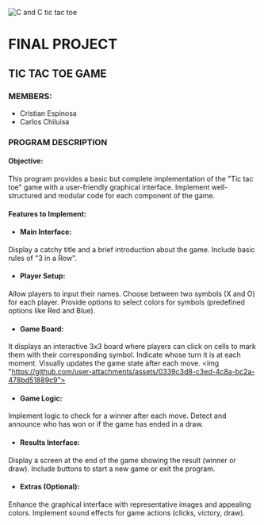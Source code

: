 ![C and C tic tac toe](https://github.com/CriistianEspinosa/FinalProject/assets/169914497/d2c9085b-4f6d-4467-a01c-cd5601b9c8b3)





# FINAL PROJECT
## TIC TAC TOE GAME

### MEMBERS:
* Cristian Espinosa
* Carlos Chiluisa

### PROGRAM DESCRIPTION

#### Objective:
This program provides a basic but complete implementation of the "Tic tac toe" game with a user-friendly graphical interface.
Implement well-structured and modular code for each component of the game.

#### Features to Implement:
* #### Main Interface:

Display a catchy title and a brief introduction about the game.
Include basic rules of "3 in a Row".

* #### Player Setup:
Allow players to input their names.
Choose between two symbols (X and O) for each player.
Provide options to select colors for symbols (predefined options like Red and Blue).

* #### Game Board:
It displays an interactive 3x3 board where players can click on cells to mark them with their corresponding symbol. Indicate whose turn it is at each moment. Visually updates the game state after each move.
<img "https://github.com/user-attachments/assets/0339c3d8-c3ed-4c8a-bc2a-478bd51889c9">


* #### Game Logic:
Implement logic to check for a winner after each move.
Detect and announce who has won or if the game has ended in a draw.

* #### Results Interface:
Display a screen at the end of the game showing the result (winner or draw).
Include buttons to start a new game or exit the program.

* #### Extras (Optional):
Enhance the graphical interface with representative images and appealing colors.
Implement sound effects for game actions (clicks, victory, draw).



